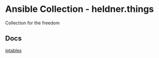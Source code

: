 # Ansible Collection - heldner.things

Collection for the freedom

## Docs

[iptables](roles/iptables/README.md)
